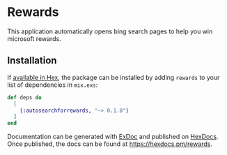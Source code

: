 # Rewards

This application automatically opens bing search pages to help you win microsoft rewards.

## Installation

If [available in Hex](https://hex.pm/docs/publish), the package can be installed by adding `rewards` to your list of
dependencies in `mix.exs`:

```elixir
def deps do
  [
    {:autosearchforrewards, "~> 0.1.0"}
  ]
end
```

Documentation can be generated with [ExDoc](https://github.com/elixir-lang/ex_doc)
and published on [HexDocs](https://hexdocs.pm). Once published, the docs can be found at <https://hexdocs.pm/rewards>.

